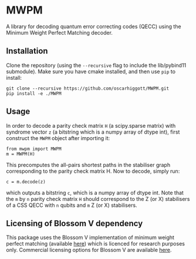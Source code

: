 # MWPM

A library for decoding quantum error correcting codes (QECC) using the Minimum Weight Perfect Matching decoder.

## Installation

Clone the repository (using the `--recursive` flag to include the lib/pybind11 submodule). Make sure you have cmake installed, and then use `pip` to install:
```
git clone --recursive https://github.com/oscarhiggott/MWPM.git
pip install -e ./MWPM
```

## Usage

In order to decode a parity check matrix `H` (a scipy.sparse matrix) with syndrome vector `z` (a bitstring which is a numpy array of dtype int), first construct the `MWPM` object after importing it:
```
from mwpm import MWPM
m = MWPM(H)
```
This precomputes the all-pairs shortest paths in the stabiliser graph corresponding to the parity check matrix H. Now to decode, simply run:
```
c = m.decode(z)
```
which outputs a bitstring `c`, which is a numpy array of dtype int. Note that the `m` by `n` parity check matrix `H` should correspond to the Z (or X) stabilisers of a CSS QECC with `n` qubits and `m` Z (or X) stabilisers.

## Licensing of Blossom V dependency

This package uses the Blossom V implementation of minimum weight perfect matching (available [here](https://pub.ist.ac.at/~vnk/software.html)) which is licenced for research purposes only. Commercial licensing options for Blossom V are available [here](https://xip.uclb.com/i/software/BlossomV.html).
